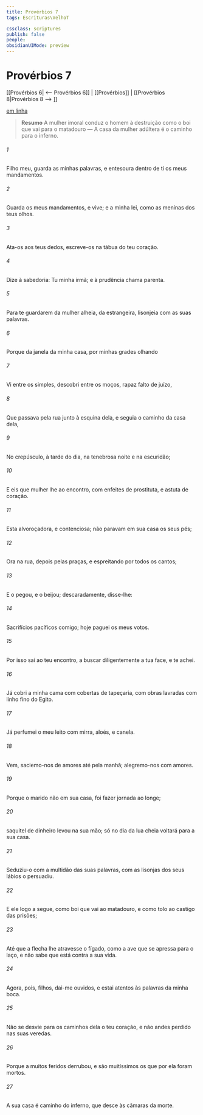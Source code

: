 ```yaml
---
title: Provérbios 7
tags: Escrituras\VelhoT

cssclass: scriptures
publish: false
people:
obsidianUIMode: preview
---
```


# Provérbios 7
[[Provérbios 6| <-- Provérbios 6]] | [[Provérbios]] | [[Provérbios 8|Provérbios 8 --> ]]

[em linha](https://churchofjesuschrist.org/study/scriptures/ot/prov/7?lang=por)

> __Resumo__
A mulher imoral conduz o homem à destruição como o boi que vai para o matadouro — A casa da mulher adúltera é o caminho para o inferno.

###### 1 
Filho meu, guarda as minhas palavras, e entesoura dentro de ti os meus mandamentos.

###### 2 
Guarda os meus mandamentos, e vive; e a minha lei, como as meninas dos teus olhos.

###### 3 
Ata-os aos teus dedos, escreve-os na tábua do teu coração.

###### 4 
Dize à sabedoria: Tu  minha irmã; e à prudência chama  parenta.

###### 5 
Para te guardarem da mulher alheia, da estrangeira,  lisonjeia com as suas palavras.

###### 6 
Porque da janela da minha casa, por minhas grades olhando 

###### 7 
Vi entre os simples, descobri entre os moços,  rapaz falto de juízo,

###### 8 
Que passava pela rua junto à esquina dela, e seguia o caminho da casa dela,

###### 9 
No crepúsculo, à tarde do dia, na tenebrosa noite e na escuridão;

###### 10 
E eis que  mulher lhe  ao encontro, com enfeites de prostituta, e astuta de coração.

###### 11 
Esta  alvoroçadora, e contenciosa; não paravam em sua casa os seus pés;

###### 12 
Ora na rua, depois pelas praças, e espreitando por todos os cantos;

###### 13 
E o pegou, e o beijou;  descaradamente, disse-lhe:

###### 14 
Sacrifícios pacíficos  comigo; hoje paguei os meus votos.

###### 15 
Por isso saí ao teu encontro, a buscar diligentemente a tua face, e te achei.

###### 16 
Já cobri a minha cama com cobertas de tapeçaria, com obras lavradas com linho fino do Egito.

###### 17 
Já perfumei o meu leito com mirra, aloés, e canela.

###### 18 
Vem, saciemo-nos de amores até pela manhã; alegremo-nos com amores.

###### 19 
Porque o marido não  em sua casa, foi fazer  jornada ao longe;

###### 20 
 saquitel de dinheiro levou na sua mão; só no dia da lua cheia voltará para a sua casa.

###### 21 
Seduziu-o com a multidão das suas palavras, com as lisonjas dos seus lábios o persuadiu.

###### 22 
E ele logo a segue, como boi que vai ao matadouro, e como  tolo ao castigo das prisões;

###### 23 
Até que a flecha lhe atravesse o fígado, como a ave que se apressa para o laço, e não sabe que está  contra a sua vida.

###### 24 
Agora, pois, filhos, dai-me ouvidos, e estai atentos às palavras da minha boca.

###### 25 
Não se desvie para os caminhos dela o teu coração, e não andes perdido nas suas veredas.

###### 26 
Porque a muitos feridos derrubou, e são muitíssimos os que por ela foram mortos.

###### 27 
A sua casa é caminho do inferno, que desce às câmaras da morte.

